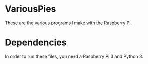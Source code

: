 # VariousPies
These are the various programs I make with the Raspberry Pi.

# Dependencies
In order to run these files, you need a Raspberry Pi 3 and Python 3.
